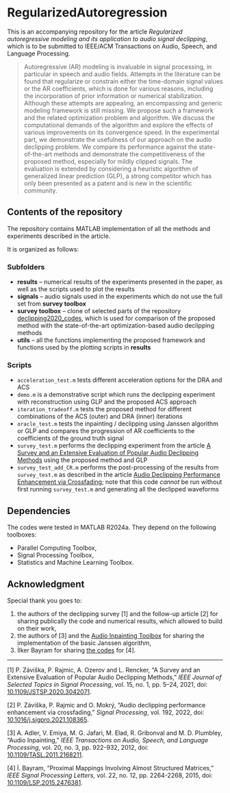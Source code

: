 # RegularizedAutoregression

This is an accompanying repository for the article *Regularized autoregressive modeling and its application to audio signal declipping*, which is to be submitted to IEEE/ACM Transactions on Audio, Speech, and Language Processing.

> Autoregressive (AR) modeling is invaluable in signal processing, in particular in speech and audio fields. Attempts in the literature can be found that regularize or constrain either the time-domain signal values or the AR coefficients, which is done for various reasons, including the incorporation of prior information or numerical stabilization. Although these attempts are appealing, an encompassing and generic modeling framework is still missing. We propose such a framework and the related optimization problem and algorithm. We discuss the computational demands of the algorithm and explore the effects of various improvements on its convergence speed. In the experimental part, we demonstrate the usefulness of our approach on the audio declipping problem. We compare its performance against the state-of-the-art methods and demonstrate the competitiveness of the proposed method, especially for mildly clipped signals. The evaluation is extended by considering a heuristic algorithm of generalized linear prediction (GLP), a strong competitor which has only been presented as a patent and is new in the scientific community.

## Contents of the repository

The repository contains MATLAB implementation of all the methods and experiments described in the article.

It is organized as follows:

### Subfolders
- **results** – numerical results of the experiments presented in the paper, as well as the scripts used to plot the results
- **signals** – audio signals used in the experiments which do not use the full set from **survey toolbox**
- **survey toolbox** – clone of selected parts of the repository [declipping2020_codes](https://github.com/rajmic/declipping2020_codes), which is used for comparison of the proposed method with the state-of-the-art optimization-based audio declipping methods
- **utils** – all the functions implementing the proposed framework and functions used by the plotting scripts in **results**

### Scripts
- `acceleration_test.m` tests different acceleration options for the DRA and ACS
- `demo.m` is a demonstrative script which runs the declipping experiment with reconstruction using GLP and the proposed ACS approach
- `iteration_tradeoff.m` tests the proposed method for different combinations of the ACS (outer) and DRA (inner) iterations
- `oracle_test.m` tests the inpainting / declipping using Janssen algorithm or GLP and compares the progression of AR coefficients to the coefficients of the ground truth signal
- `survey_test.m` performs the declipping experiment from the article [A Survey and an Extensive Evaluation of Popular Audio Declipping Methods](https://ieeexplore.ieee.org/document/9281027) using the proposed method and GLP
- `survey_test_add_CR.m` performs the post-processing of the results from `survey_test.m` as described in the article [Audio Declipping Performance Enhancement via Crossfading](https://www.sciencedirect.com/science/article/pii/S0165168421004023); note that this code *cannot* be run without first running `survey_test.m` and generating all the declipped waveforms

## Dependencies

The codes were tested in MATLAB R2024a. They depend on the following toolboxes:
- Parallel Computing Toolbox,
- Signal Processing Toolbox,
- Statistics and Machine Learning Toolbox.

## Acknowledgment

Special thank you goes to:

1. the authors of the declipping survey [1] and the follow-up article [2] for sharing publically the code and numerical results, which allowed to build on their work,
2. the authors of [3] and the [Audio Inpainting Toolbox](http://small.inria.fr/keyresults/audio-inpainting/) for sharing the implementation of the basic Janssen algorithm,
3. İlker Bayram for sharing [the codes](https://web.itu.edu.tr/ibayram/Structured/) for [4].

---

[1] P. Záviška, P. Rajmic, A. Ozerov and L. Rencker, “A Survey and an Extensive Evaluation of Popular Audio Declipping Methods,” *IEEE Journal of Selected Topics in Signal Processing*, vol. 15, no. 1, pp. 5–24, 2021, doi: [10.1109/JSTSP.2020.3042071](https://doi.org/10.1109/JSTSP.2020.3042071).

[2] P. Záviška, P. Rajmic and O. Mokrý, “Audio declipping performance enhancement via crossfading,” *Signal Processing*, vol. 192, 2022, doi: [10.1016/j.sigpro.2021.108365](https://doi.org/10.1016/j.sigpro.2021.108365).

[3] A. Adler, V. Emiya, M. G. Jafari, M. Elad, R. Gribonval and M. D. Plumbley, “Audio Inpainting,” *IEEE Transactions on Audio, Speech, and Language Processing*, vol. 20, no. 3, pp. 922-932, 2012, doi: [10.1109/TASL.2011.2168211](https://doi.org/10.1109/TASL.2011.2168211).

[4] İ. Bayram, “Proximal Mappings Involving Almost Structured Matrices,” *IEEE Signal Processing Letters*, vol. 22, no. 12, pp. 2264-2268, 2015, doi: [10.1109/LSP.2015.2476381](https://doi.org/10.1109/LSP.2015.2476381).
